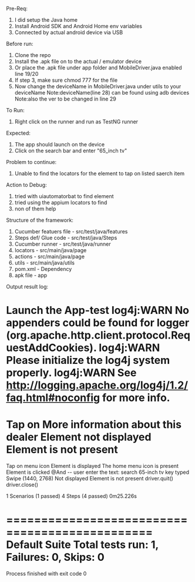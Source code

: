 
Pre-Req:
1. I did setup the Java home
2. Install Android SDK and Android Home env variables
3. Connected by actual android device via USB 

Before run:
1. Clone the repo
2. Install the .apk file on to the actual / emulator device
3. Or place the .apk file under app folder and MobileDriver.java enabled line 19/20
4. If step 3, make sure chmod 777 for the file
5. Now change the deviceName in MobileDriver.java under utils to your deviceName
Note:deviceName(line 28) can be found using adb devices 
Note:also the ver to be changed in line 29

To Run:
1. Right click on the runner and run as TestNG runner

Expected:
1. The app should launch on the device
2. Click on the search bar and enter "65_inch tv"

Problem to continue:
1. Unable to find the locators for the element to tap on listed saerch item

Action to Debug:
1. tried with uiautomatorbat to find element
2. tried using the appium locators to find 
3. non of them help

Structure of the framework:

1. Cucumber featuers file - src/test/java/features
2. Steps def/ Glue code - src/test/java/Steps
3. Cucumber runner - src/test/java/runner
4. locators - src/main/java/page
5. actions - src/main/java/page
6. utils - src/main/java/utils
7. pom.xml - Dependency
8. apk file - app


Output result log:

Launch the App-test
log4j:WARN No appenders could be found for logger (org.apache.http.client.protocol.RequestAddCookies).
log4j:WARN Please initialize the log4j system properly.
log4j:WARN See http://logging.apache.org/log4j/1.2/faq.html#noconfig for more info.
==========================
Tap on More information about this dealer
Element not displayed
Element is not present
==========================
Tap on menu icon
Element is displayed
The home menu icon is present
Element is clicked
@And -- user enter the text: search
65-inch tv
key typed
Swipe
(1440, 2768)
Not displayed
Element is not present
driver.quit()
driver.close()

1 Scenarios (1 passed)
4 Steps (4 passed)
0m25.226s


===============================================
Default Suite
Total tests run: 1, Failures: 0, Skips: 0
===============================================


Process finished with exit code 0
